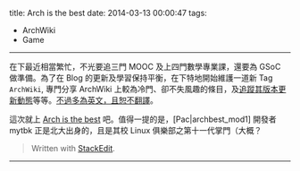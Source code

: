 title: Arch is the best
date: 2014-03-13 00:00:47
tags:
- ArchWiki
- Game
---
在下最近相當繁忙，不光要追三門 MOOC 及上四門數學專業課，還要為 GSoC 做準備。為了在 Blog 的更新及學習保持平衡，在下特地開始維護一道新 Tag `ArchWiki`, 專門分享 ArchWiki 上較為冷門、卻不失風趣的條目，及[追蹤其版本更新動態][1]等等。[不過多為英文，且恕不翻譯][2]。

這次就上 [Arch is the best][3] 吧。值得一提的是，[Pac|archbest_mod1] 開發者 mytbk 正是北大出身的，且是其校 Linux 俱樂部之第十一代掌門（大概？


> Written with [StackEdit](https://stackedit.io/).


----------


  [1]: http://arch.acgtyrant.com/2013/12/09/archwiki-update/
  [2]: http://arch.acgtyrant.com/2014/02/14/you-should-learn-english/
  [3]: https://wiki.archlinux.org/index.php/Arch_is_the_best
